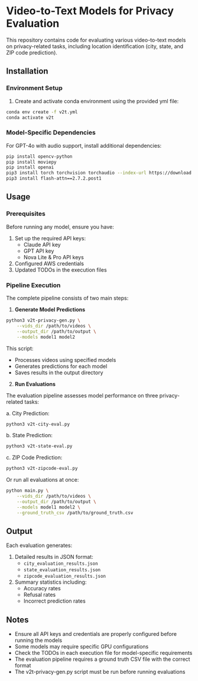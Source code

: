 # Video-to-Text Models for Privacy Evaluation

This repository contains code for evaluating various video-to-text models on privacy-related tasks, including location identification (city, state, and ZIP code prediction).

## Installation

### Environment Setup

1. Create and activate conda environment using the provided yml file:
```bash
conda env create -f v2t.yml
conda activate v2t
```

### Model-Specific Dependencies

For GPT-4o with audio support, install additional dependencies:
```bash
pip install opencv-python
pip install moviepy
pip install openai
pip3 install torch torchvision torchaudio --index-url https://download.pytorch.org/whl/cu124
pip3 install flash-attn==2.7.2.post1
```

## Usage

### Prerequisites

Before running any model, ensure you have:
1. Set up the required API keys:
   - Claude API key
   - GPT API key
   - Nova Lite & Pro API keys
2. Configured AWS credentials
3. Updated TODOs in the execution files

### Pipeline Execution

The complete pipeline consists of two main steps:

1. **Generate Model Predictions**
```bash
python3 v2t-privacy-gen.py \
    --vids_dir /path/to/videos \
    --output_dir /path/to/output \
    --models model1 model2
```

This script:
- Processes videos using specified models
- Generates predictions for each model
- Saves results in the output directory

2. **Run Evaluations**

The evaluation pipeline assesses model performance on three privacy-related tasks:

a. City Prediction:
```bash
python3 v2t-city-eval.py
```

b. State Prediction:
```bash
python3 v2t-state-eval.py
```

c. ZIP Code Prediction:
```bash
python3 v2t-zipcode-eval.py
```

Or run all evaluations at once:
```bash
python main.py \
    --vids_dir /path/to/videos \
    --output_dir /path/to/output \
    --models model1 model2 \
    --ground_truth_csv /path/to/ground_truth.csv
```

## Output

Each evaluation generates:
1. Detailed results in JSON format:
   - `city_evaluation_results.json`
   - `state_evaluation_results.json`
   - `zipcode_evaluation_results.json`
2. Summary statistics including:
   - Accuracy rates
   - Refusal rates
   - Incorrect prediction rates

## Notes

- Ensure all API keys and credentials are properly configured before running the models
- Some models may require specific GPU configurations
- Check the TODOs in each execution file for model-specific requirements
- The evaluation pipeline requires a ground truth CSV file with the correct format
- The v2t-privacy-gen.py script must be run before running evaluations
